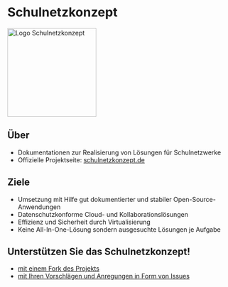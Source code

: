# Schulnetzkonzept

<img src="https://github.com/mayerthomas/schulnetzkonzept/blob/master/docs/_media/logo_schulnetzkonzept.png" width="200px" alt="Logo Schulnetzkonzept">

## Über

- Dokumentationen zur Realisierung von Lösungen für Schulnetzwerke
- Offizielle Projektseite: [schulnetzkonzept.de](https://schulnetzkonzept.de)

## Ziele

- Umsetzung mit Hilfe gut dokumentierter und stabiler Open-Source-Anwendungen
- Datenschutzkonforme Cloud- und Kollaborationslösungen
- Effizienz und Sicherheit durch Virtualisierung
- Keine All-In-One-Lösung sondern ausgesuchte Lösungen je Aufgabe

## Unterstützen Sie das Schulnetzkonzept!

- [mit einem Fork des Projekts](https://github.com/mayerthomas/schulnetzkonzept)
- [mit Ihren Vorschlägen und Anregungen in Form von Issues](https://github.com/mayerthomas/schulnetzkonzept/issues)